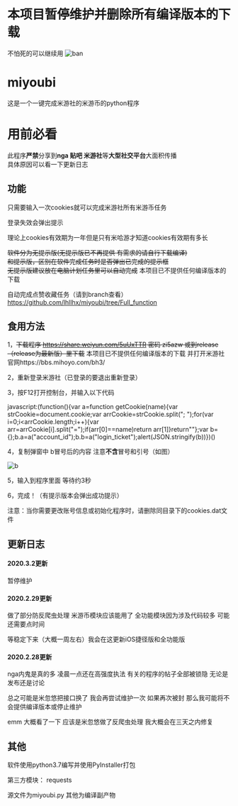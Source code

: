# 本项目暂停维护并删除所有编译版本的下载
不怕死的可以继续用
![ban](https://github.com/lhllhx/miyoubi/blob/master/ban.png)

# miyoubi
这是一个一键完成米游社的米游币的python程序

# 用前必看

此程序**严禁**分享到**nga 贴吧 米游社**等**大型社交平台**大面积传播  
具体原因可以看一下更新日志


## 功能

只需要输入一次cookies就可以完成米游社所有米游币任务

登录失效会弹出提示  

理论上cookies有效期为一年但是只有米哈游才知道cookies有效期有多长  

~~软件分为无提示版(无提示版已不再提供 有需求的请自行下载编译)  
和提示版，区别在软件完成任务时是否弹出已完成的提示框  
无提示版建议放在电脑计划任务里可以自动完成~~
本项目已不提供任何编译版本的下载

自动完成点赞收藏任务（请到branch查看）
https://github.com/lhllhx/miyoubi/tree/Full_function

## 食用方法

1，~~下载程序 https://share.weiyun.com/5uUxTTR 密码 zi5azw 或到release（release为最新版）里下载~~ 
本项目已不提供任何编译版本的下载
并打开米游社官网https://bbs.mihoyo.com/bh3/

2，重新登录米游社（已登录的要退出重新登录）  

3，按F12打开控制台，并输入以下代码  

javascript:(function(){var a=function getCookie(name){var strCookie=document.cookie;var arrCookie=strCookie.split("; ");for(var i=0;i<arrCookie.length;i++){var arr=arrCookie[i].split("=");if(arr[0]==name)return arr[1]}return""};var b={};b.a=a("account_id");b.b=a("login_ticket");alert(JSON.stringify(b))})()  

4，复制弹窗中 b冒号后的内容 注意**不含**冒号和引号（如图）  

![b](https://github.com/lhllhx/miyoubi/blob/master/b.png)

5，输入到程序里面 等待约3秒

6，完成！（有提示版本会弹出成功提示）  

注意：当你需要更改账号信息或初始化程序时，请删除同目录下的cookies.dat文件

## 更新日志

#### 2020.3.2更新
暂停维护

#### 2020.2.29更新 
做了部分防反爬虫处理 米游币模块应该能用了 全功能模块因为涉及代码较多 可能还需要点时间  

等稳定下来（大概一周左右）我会在这更新iOS捷径版和全功能版

#### 2020.2.28更新  
nga内鬼是真的多 凌晨一点还在高强度执法 有关的程序的帖子全部被锁隐 无论是发布还是讨论 

总之可能是米忽悠把接口换了 我会再尝试维护一次 如果再次被封 那么我可能将不会提供编译版本或停止维护  

emm 大概看了一下 应该是米忽悠做了反爬虫处理 我大概会在三天之内修复

## 其他

软件使用python3.7编写并使用PyInstaller打包

第三方模块：  requests  

源文件为miyoubi.py 其他为编译副产物
